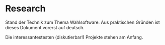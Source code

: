 # Research

Stand der Technik zum Thema Wahlsoftware.
Aus praktischen Gründen ist dieses Dokument vorerst auf deutsch.

Die interessantestesten (diskutierbar!) Projekte stehen am Anfang.

